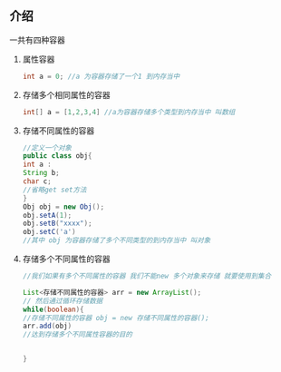 ## 介绍

一共有四种容器

1. 属性容器
   ```java
   int a = 0; //a 为容器存储了一个1 到内存当中
   ```
2. 存储多个相同属性的容器
   ```java
   int[] a = [1,2,3,4] //a为容器存储多个类型到内存当中 叫数组
   ```
3. 存储不同属性的容器
   ```java
   //定义一个对象
   public class obj{
   int a :
   String b;
   char c;
   //省略get set方法
   }
   Obj obj = new Obj();
   obj.setA(1);
   obj.setB("xxxx");
   obj.setC('a')
   //其中 obj 为容器存储了多个不同类型的到内存当中 叫对象
   ```
4. 存储多个不同属性的容器
   ```java
   //我们如果有多个不同属性的容器 我们不能new 多个对象来存储 就要使用到集合
   
   List<存储不同属性的容器> arr = new ArrayList();
   // 然后通过循环存储数据
   while(boolean){
   //存储不同属性的容器 obj = new 存储不同属性的容器();
   arr.add(obj)
   //达到存储多个不同属性容器的目的
   
   
   }
   ```
